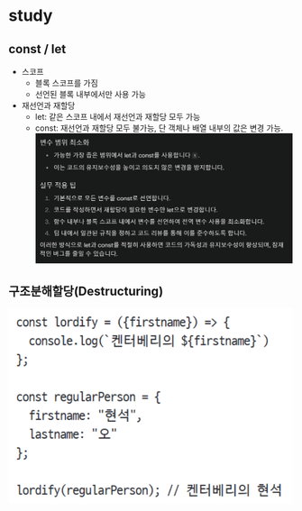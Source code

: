 # study

## const / let
- 스코프
  - 블록 스코프를 가짐
  - 선언된 블록 내부에서만 사용 가능
- 재선언과 재할당
  - let: 같은 스코프 내에서 재선언과 재할당 모두 가능
  - const: 재선언과 재할당 모두 불가능, 단 객체나 배열 내부의 값은 변경 가능.
![alt text](image-1.png)

## 구조분해할당(Destructuring)
![구조분해할당](image-2.png)
